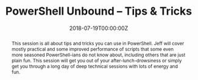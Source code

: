 ---
title: PowerShell Unbound – Tips & Tricks

event: TugaIT 2018
event_url: https://tugait.pt

location: Microsoft Portugal HQ
address:
  street: Rua Fogo De Santelmo
  city: Lisbon
  country: Portugal

summary: 'Tips and tricks for PowerShell, with a bit of fun in between.'
abstract: 'This session is all about tips and tricks you can use in PowerShell. Jeff will cover mostly practical and some improved performance of scripts that some even more seasoned PowerShell-ians do not know about, including others that are just plain fun. This session will get you out of your after-lunch-drowsiness or simply get you through a long day of deep technical sessions with lots of energy and fun.'

# Talk start and end times.
#   End time can optionally be hidden by prefixing the line with `#`.
date: '2018-07-19T00:00:00Z'
all_day: true

# Schedule page publish date (NOT talk date).
publishDate: '2018-07-19T00:00:00Z'

authors: [Jeff Wouters]
tags: [PowerShell]

# Is this a featured talk? (true/false)
featured: false

image:
  caption: 'TugaIT'
  focal_point: Right

links:
  - icon: twitter
    icon_pack: fab
    name: Follow
    url: https://twitter.com/jeffwouters
---